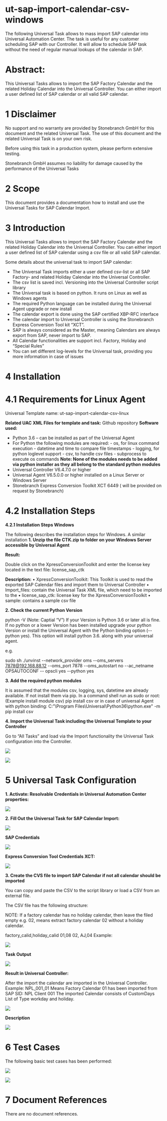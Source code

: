 # ut-sap-import-calendar-csv-windows
The following Universal Task allows to mass import SAP calendar into Universal Automation Center. The task is useful for any customer scheduling SAP with our Controller. It will allow to schedule SAP task without the need of regular manual lookups of the calendar in SAP.

# Abstract: 

This Universal Tasks allows to import the SAP Factory Calendar and the related Holiday Calendar into the Universal Controller. You can either import a user defined list of SAP calendar or all valid SAP calendar.

# 1	Disclaimer

No support and no warranty are provided by Stonebranch GmbH for this document and the related Universal Task. The use of this document 
and the related Universal Task is on your own risk.

Before using this task in a production system, please perform extensive testing.

Stonebranch GmbH assumes no liability for damage caused by the performance of the Universal Tasks

# 2	Scope 
This document provides a documentation how to install and use the Universal Tasks for SAP Calendar Import.  

# 3	Introduction

This Universal Tasks allows to import the SAP Factory Calendar and the related Holiday Calendar into the Universal Controller. You can 
either import a user defined list of SAP calendar using a csv file or all valid SAP calendar.

Some details about the universal task to import SAP calendar:
-	The Universal Task imports either a user defined csv-list or all SAP Factory- and related Holiday Calendar into the Universal Controller.
-	The csv list is saved incl. Versioning into the Universal Controller script library
-	The Universal task is based on python. It runs on Linux as well as Windows agents
-	The required Python language can be installed during the Universal Agent upgrade or new install
-	The calendar export is done using the SAP certified XBP-RFC interface
-	The calendar import to Universal Controller is using the Stonebranch Express Conversion Tool kit “XCT”.
-	SAP is always considered as the Master, meaning Calendars are always export from SAP, never import to SAP.
-	All Calendar functionalities are support incl. Factory, Holiday and “Special Rules” 
-	You can set different log-levels for the Universal task, providing you more information in case of issues


# 4	Installation

# 4.1	Requirements for Linux Agent

Universal Template name: ut-sap-import-calendar-csv-linux

**Related UAC XML Files for template and task:** Github repository
**Software used:** 
-	Python 3.6 – can be installed as part of the Universal Agent
-	For Python the following modules are required: 
        -	os, for linux command execution
        -	datetime and time to compare file timestamps
        -	logging, for python loglevel support
        -	csv, to handle csv files
        -	subprocess to execute os commands
        **Note: None of the modules needs to be added via python installer as they all belong to the standard python modules** 
-	Universal Controller V6.4.7.0 or higher
-   Universal Agent V6.5.0.0 or higher installed on a Linux Server or Windows Server
-   Stonebranch Express Conversion Toolkit XCT 6449 ( will be provided on request by Stonebranch)


 

# 4.2	Installation Steps

**4.2.1	Installation Steps Windows**

The following describes the installation steps for Windows. A similar installation 
**1.	Unzip the file CTK.zip to folder on your Windows Server accessible by Universal Agent**

**Result:**
  
Double click on the XpressConversionToolkit and enter the license key located in the text file: license_sap_ctk

**Description:**
•	XpressConversionToolkit: This Toolkit is used to read the exported SAP Calendar files and import them to Universal Controller
•	Import_files: contain the Universal Task XML file, which need to be imported to the 
•	license_sap_ctk: license key for the XpressConversionToolkit
•	sample: contains a sample csv file

**2.	Check the current Python Version**

python -V  (Note: Captial “V”)
If your Version is Python 3.6 or later all is fine. If no python or a lower Version has been installed upgrade your python Version or 
install the Universal Agent with the Python binding option (--python yes). This option will install python 3.6. along with your 
universal agent.

e.g.

sudo sh ./unvinst --network_provider oms --oms_servers 7878@192.168.88.12 --oms_port 7878 --oms_autostart no --ac_netname OPSAUTOCONF --
opscli yes --python yes

**3.	Add the required python modules**

It is assumed that the modules csv, logging, sys, datetime are already available. If not install them via pip. 
In a command shell run as sudo or root:
(Example install module csv)
pip install csv 
or in case of universal Agent with python binding: 
C:”\Program Files\Universal\Python36\python.exe" -m pip install csv

**4.	Import the Universal Task including the Universal Template to your Controller**

Go to “All Tasks” and load via the Import functionality the Universal Task configuration into the Controller. 

![](images/image1.png)

![](images/image2.png)

# 5	Universal Task Configuration

**1.	Activate: Resolvable Credentials in Universal Automation Center properties:**

![](images/image3.png)


**2.	Fill Out the Universal Task for SAP Calendar Import:**

![](images/image4.png)

**SAP Credentials** 

![](images/image5.png)

**Express Conversion Tool Credentials XCT:**

![](images/image6.png)

**3.	Create the CVS file to import SAP Calendar if not all calendar should be imported**

You can copy and paste the CSV to the script library or load a CSV from an external file.

The CSV file has the following structure:

NOTE: If a factory calendar has no holiday calendar, then leave the filed empty e.g. 02,   means extract factory calendar 02 without a 
holiday calendar.

factory_calid,holiday_calid
01,08
02,
AJ,04
Example:

![](images/image7.png)

**Task Output**

![](images/image8.png)

**Result in Universal Controller:**

After the import the calendar are imported in the Universal Controller.
Example: NPL_001_01
Means Factory Calendar 01 has been imported from SAP SID: NPL Client 001
The imported Calendar consists of CustomDays List of Type workday and holiday.

![](images/image9.png)

**Description**

![](images/image10.png)

# 6	Test Cases

The following basic test cases has been performed:

![](images/image11a.png) 

![](images/image11b.png) 

# 7	Document References

There are no document references.





